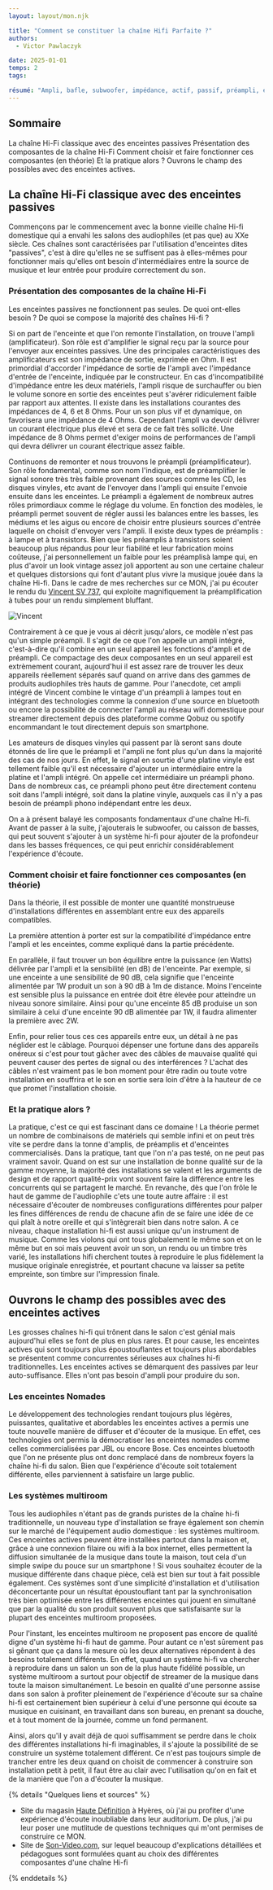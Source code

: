 ```yaml
---
layout: layout/mon.njk

title: "Comment se constituer la chaîne Hifi Parfaite ?"
authors:
  - Victor Pawlaczyk

date: 2025-01-01
temps: 2
tags:

résumé: "Ampli, bafle, subwoofer, impédance, actif, passif, préampli, etc. Vous êtes perdus ? Moi aussi, mais plus pour longtemps"
---
```


## Sommaire

La chaîne Hi-Fi classique avec des enceintes passives
  Présentation des composantes de la chaîne Hi-Fi
  Comment choisir et faire fonctionner ces composantes (en théorie)
  Et la pratique alors ?
Ouvrons le champ des possibles avec des enceintes actives.

## La chaîne Hi-Fi classique avec des enceintes passives

Commençons par le commencement avec la bonne vieille chaîne Hi-fi domestique qui a envahi les salons des audiophiles (et pas que) au XXe siècle. Ces chaînes sont caractérisées par l'utilisation d'enceintes dites "passives", c'est à dire qu'elles ne se suffisent pas à elles-mêmes pour fonctionner mais qu'elles ont besoin d'intermédiaires entre la source de musique et leur entrée pour produire correctement du son.

### Présentation des composantes de la chaîne Hi-Fi

Les enceintes passives ne fonctionnent pas seules. De quoi ont-elles besoin ? De quoi se compose la majorité des chaînes Hi-fi ?

Si on part de l'enceinte et que l'on remonte l'installation, on trouve l'ampli (amplificateur). Son rôle est d'amplifier le signal reçu par la source pour l'envoyer aux enceintes passives. Une des principales caractéristiques des amplificateurs est son impédance de sortie, exprimée en Ohm. Il est primordial d'accorder l'impédance de sortie de l'ampli avec l'impédance d'entrée de l'enceinte, indiquée par le constructeur. En cas d'incompatibilité d'impédance entre les deux matériels, l'ampli risque de surchauffer ou bien le volume sonore en sortie des enceintes peut s'avérer ridiculement faible par rapport aux attentes. Il existe dans les installations courantes des impédances de 4, 6 et 8 Ohms. Pour un son plus vif et dynamique, on favorisera une impédance de 4 Ohms. Cependant l'ampli va devoir délivrer un courant électrique plus élevé et sera de ce fait très sollicité. Une impédance de 8 Ohms permet d'exiger moins de performances de l'ampli qui devra délivrer un courant électrique assez faible.

Continuons de remonter et nous trouvons le préampli (préamplificateur). Son rôle fondamental, comme son nom l'indique, est de préamplifier le signal sonore très très faible provenant des sources comme les CD, les disques vinyles, etc avant de l'envoyer dans l'ampli qui ensuite l'envoie ensuite dans les enceintes. Le préampli a également de nombreux autres rôles primordiaux comme le réglage du volume. En fonction des modèles, le préampli permet souvent de régler aussi les balances entre les basses, les médiums et les aigus ou encore de choisir entre plusieurs sources d'entrée laquelle on choisit d'envoyer vers l'ampli. Il existe deux types de préamplis : à lampe et à transistors. Bien que les préamplis à transistors soient beaucoup plus répandus pour leur fiabilité et leur fabrication moins coûteuse, j'ai personnellement un faible pour les préamplisà lampe qui, en plus d'avoir un look vintage assez joli apportent au son une certaine chaleur et quelques distorsions qui font d'autant plus vivre la musique jouée dans la chaîne Hi-fi. Dans le cadre de mes recherches sur ce MON, j'ai pu écouter le rendu du [Vincent SV 737](https://hifi-sud.fr/amplificateur-hybride-sv-737/), qui exploite magnifiquement la préamplification à tubes pour un rendu simplement bluffant.

![Vincent](https://raw.githubusercontent.com/do-it-ecm/promo-2024-2025/main/Pawlaczyk-Victor/mon/temps-2.2/Vincent.jpg)

Contrairement à ce que je vous ai décrit jusqu'alors, ce modèle n'est pas qu'un simple préampli. Il s'agit de ce que l'on appelle un ampli intégré, c'est-à-dire qu'il combine en un seul appareil les fonctions d'ampli et de préampli. Ce compactage des deux composantes en un seul appareil est extrèmement courant, aujourd'hui il est assez rare de trouver les deux appareils réellement séparés sauf quand on arrive dans des gammes de produits audiophiles très hauts de gamme. Pour l'anecdote, cet ampli intégré de Vincent combine le vintage d'un préampli à lampes tout en intégrant des technologies comme la connexion d'une source en bluetooth ou encore la possibilité de connecter l'ampli au réseau wifi domestique pour streamer directement depuis des plateforme comme Qobuz ou spotify encommandant le tout directement depuis son smartphone.

Les amateurs de disques vinyles qui passent par là seront sans doute étonnés de lire que le préampli et l'ampli ne font plus qu'un dans la majorité des cas de nos jours. En effet, le signal en sourtie d'une platine vinyle est tellement faible qu'il est nécessaire d'ajouter un intermédiaire entre la platine et l'ampli intégré. On appelle cet intermédiaire un préampli phono. Dans de nombreux cas, ce préampli phono peut être directement contenu soit dans l'ampli intégré, soit dans la platine vinyle, auxquels cas il n'y a pas besoin de préampli phono indépendant entre les deux.

On a à présent balayé les composants fondamentaux d'une chaîne Hi-fi. Avant de passer à la suite, j'ajouterais le subwoofer, ou caisson de basses, qui peut souvent s'ajouter à un système hi-fi pour ajouter de la profondeur dans les basses fréquences, ce qui peut enrichir considérablement l'expérience d'écoute.

### Comment choisir et faire fonctionner ces composantes (en théorie)

Dans la théorie, il est possible de monter une quantité monstrueuse d'installations différentes en assemblant entre eux des appareils compatibles.

La première attention à porter est sur la compatibilité d'impédance entre l'ampli et les enceintes, comme expliqué dans la partie précédente.

En parallèle, il faut trouver un bon équilibre entre la puissance (en Watts) délivrée par l'ampli et la sensibilité (en dB) de l'enceinte. Par exemple, si une enceinte a une sensibilité de 90 dB, cela signifie que l'enceinte alimentée par 1W produit un son à 90 dB à 1m de distance. Moins l'enceinte est sensible plus la puissance en entrée doit être élevée pour atteindre un niveau sonore similaire. Ainsi pour qu'une enceinte 85 dB produise un son similaire à celui d'une enceinte 90 dB alimentée par 1W, il faudra alimenter la première avec 2W.

Enfin, pour relier tous ces ces appareils entre eux, un détail à ne pas néglider est le câblage. Pourquoi dépenser une fortune dans des appareils onéreux si c'est pour tout gâcher avec des câbles de mauvaise qualité qui peuvent causer des pertes de signal ou des interférences ? L'achat des câbles n'est vraiment pas le bon moment pour être radin ou toute votre installation en souffrira et le son en sortie sera loin d'être à la hauteur de ce que promet l'installation choisie.

### Et la pratique alors ?

La pratique, c'est ce qui est fascinant dans ce domaine ! La théorie permet un nombre de combinaisons de matériels qui semble infini et on peut très vite se perdre dans la tonne d'amplis, de préamplis et d'enceintes commercialisés. Dans la pratique, tant que l'on n'a pas testé, on ne peut pas vraiment savoir. Quand on est sur une installation de bonne qualité sur de la gamme moyenne, la majorité des installations se valent et les arguments de design et de rapport qualité-prix vont souvent faire la différence entre les concurrents qui se partagent le marché. En revanche, dès que l'on frôle le haut de gamme de l'audiophile c'ets une toute autre affaire : il est nécessaire d'écouter de nombreuses configurations différentes pour palper les fines différences de rendu de chacune afin de se faire une idée de ce qui plaît à notre oreille et qui s'intègrerait bien dans notre salon. A ce niveau, chaque installation hi-fi est aussi unique qu'un instrument de musique. Comme les violons qui ont tous globalement le même son et on le même but en soi mais peuvent avoir un son, un rendu ou un timbre très varié, les installations hifi cherchent toutes à reproduire le plus fidèlement la musique originale enregistrée, et pourtant chacune va laisser sa petite empreinte, son timbre sur l'impression finale.

## Ouvrons le champ des possibles avec des enceintes actives

Les grosses chaînes hi-fi qui trônent dans le salon c'est génial mais aujourd'hui elles se font de plus en plus rares. Et pour cause, les enceintes actives qui sont toujours plus époustouflantes et toujours plus abordables se présentent comme concurrentes sérieuses aux chaînes hi-fi traditionnelles. Les enceintes actives se démarquent des passives par leur auto-suffisance. Elles n'ont pas besoin d'ampli pour produire du son.

### Les enceintes Nomades

Le développement des technologies rendant toujours plus légères, puissantes, qualitative et abordables les enceintes actives a permis une toute nouvelle manière de diffuser et d'écouter de la musique. En effet, ces technologies ont permis la démocratiser les enceintes nomades comme celles commercialisées par JBL ou encore Bose. Ces enceintes bluetooth que l'on ne présente plus ont donc remplacé dans de nombreux foyers la chaîne hi-fi du salon. Bien que l'expérience d'écoute soit totalement différente, elles parviennent à satisfaire un large public.

### Les systèmes multiroom

Tous les audiophiles n'étant pas de grands puristes de la chaîne hi-fi traditionnelle, un nouveau type d'installation se fraye également son chemin sur le marché de l'équipement audio domestique : les systèmes multiroom. Ces enceintes actives peuvent être installées partout dans la maison et, grâce à une connexion filaire ou wifi à la box internet, elles permettent la diffusion simultanée de la musique dans toute la maison, tout cela d'un simple swipe du pouce sur un smartphone ! Si vous souhaitez écouter de la musique différente dans chaque pièce, celà est bien sur tout à fait possible également. Ces systèmes sont d'une simplicité d'installation et d'utilisation déconcertante pour un résultat époustouflant tant par la synchronisation très bien optimisée entre les différentes enceintes qui jouent en simultané que par la qualité du son produit souvent plus que satisfaisante sur la plupart des enceintes multiroom proposées.

Pour l'instant, les enceintes multiroom ne proposent pas encore de qualité digne d'un système hi-fi haut de gamme. Pour autant ce n'est sûrement pas si gênant que ça dans la mesure où les deux alternatives répondent à des besoins totalement différents. En effet, quand un système hi-fi va chercher à reproduire dans un salon un son de la plus haute fidélité possible, un système multiroom a surtout pour objectif de streamer de la musique dans toute la maison simultanément. Le besoin en qualité d'une personne assise dans son salon à profiter pleinement de l'expérience d'écoute sur sa chaîne hi-fi est certainement bien supérieur à celui d'une personne qui écoute sa musique en cuisinant, en travaillant dans son bureau, en prenant sa douche, et à tout moment de la journée, comme un fond permanent.

Ainsi, alors qu'il y avait déjà de quoi suffisamment se perdre dans le choix des différentes installations hi-fi imaginables, il s'ajoute la possibilité de se construire un système totalement différent. Ce n'est pas toujours simple de trancher entre les deux quand on choisit de commencer à construire son installation petit à petit, il faut être au clair avec l'utilisation qu'on en fait et de la manière que l'on a d'écouter la musique.

{% details "Quelques liens et sources" %}

- Site du magasin [Haute Définition](https://hifi-sud.fr/) à Hyères, où j'ai pu profiter d'une expérience d'écoute inoubliable dans leur auditorium. De plus, j'ai pu leur poser une mutlitude de questions techniques qui m'ont permises de construire ce MON.
- Site de [Son-Video.com](https://www.son-video.com/), sur lequel beaucoup d'explications détaillées et pédagogues sont formulées quant au choix des différentes composantes d'une chaîne Hi-fi

{% enddetails %}
